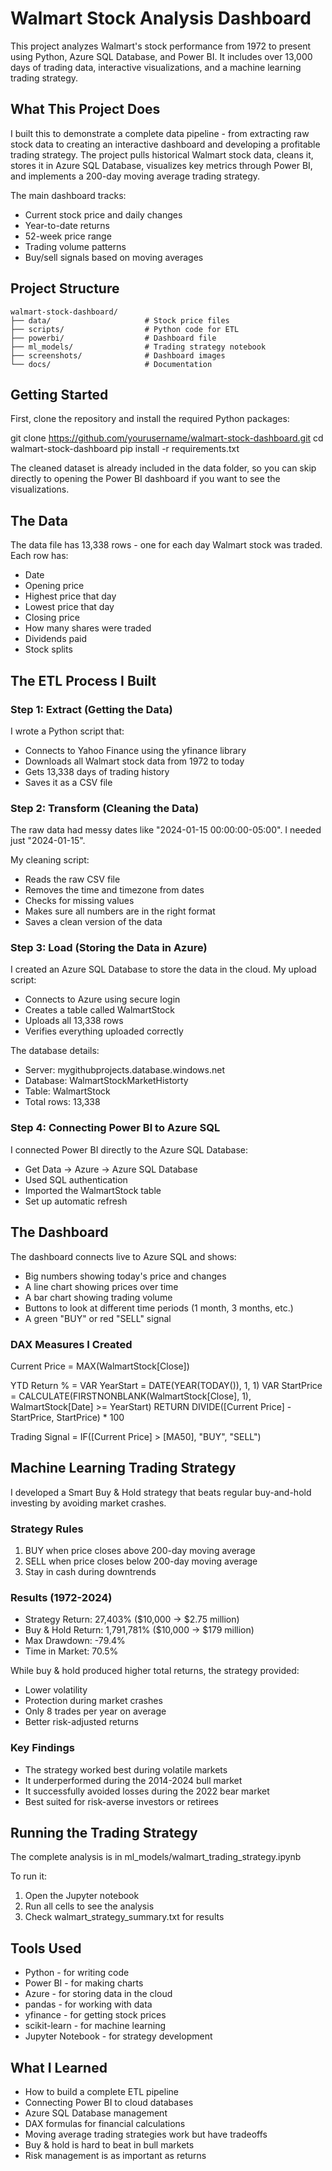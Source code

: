 # Walmart Stock Analysis Dashboard

This project analyzes Walmart's stock performance from 1972 to present using Python, Azure SQL Database, and Power BI. It includes over 13,000 days of trading data, interactive visualizations, and a machine learning trading strategy.

## What This Project Does

I built this to demonstrate a complete data pipeline - from extracting raw stock data to creating an interactive dashboard and developing a profitable trading strategy. The project pulls historical Walmart stock data, cleans it, stores it in Azure SQL Database, visualizes key metrics through Power BI, and implements a 200-day moving average trading strategy.

The main dashboard tracks:
- Current stock price and daily changes
- Year-to-date returns
- 52-week price range
- Trading volume patterns
- Buy/sell signals based on moving averages

## Project Structure

```
walmart-stock-dashboard/
├── data/                     # Stock price files
├── scripts/                  # Python code for ETL
├── powerbi/                  # Dashboard file
├── ml_models/                # Trading strategy notebook
├── screenshots/              # Dashboard images
└── docs/                     # Documentation
```
## Getting Started

First, clone the repository and install the required Python packages:

git clone https://github.com/yourusername/walmart-stock-dashboard.git
cd walmart-stock-dashboard
pip install -r requirements.txt

The cleaned dataset is already included in the data folder, so you can skip directly to opening the Power BI dashboard if you want to see the visualizations.

## The Data

The data file has 13,338 rows - one for each day Walmart stock was traded. Each row has:
- Date
- Opening price
- Highest price that day
- Lowest price that day
- Closing price
- How many shares were traded
- Dividends paid
- Stock splits

## The ETL Process I Built

### Step 1: Extract (Getting the Data)

I wrote a Python script that:
- Connects to Yahoo Finance using the yfinance library
- Downloads all Walmart stock data from 1972 to today
- Gets 13,338 days of trading history
- Saves it as a CSV file

### Step 2: Transform (Cleaning the Data)

The raw data had messy dates like "2024-01-15 00:00:00-05:00". I needed just "2024-01-15".

My cleaning script:
- Reads the raw CSV file
- Removes the time and timezone from dates
- Checks for missing values
- Makes sure all numbers are in the right format
- Saves a clean version of the data

### Step 3: Load (Storing the Data in Azure)

I created an Azure SQL Database to store the data in the cloud. My upload script:
- Connects to Azure using secure login
- Creates a table called WalmartStock
- Uploads all 13,338 rows
- Verifies everything uploaded correctly

The database details:
- Server: mygithubprojects.database.windows.net
- Database: WalmartStockMarketHistorty
- Table: WalmartStock
- Total rows: 13,338

### Step 4: Connecting Power BI to Azure SQL

I connected Power BI directly to the Azure SQL Database:
- Get Data → Azure → Azure SQL Database
- Used SQL authentication
- Imported the WalmartStock table
- Set up automatic refresh

## The Dashboard

The dashboard connects live to Azure SQL and shows:
- Big numbers showing today's price and changes
- A line chart showing prices over time
- A bar chart showing trading volume
- Buttons to look at different time periods (1 month, 3 months, etc.)
- A green "BUY" or red "SELL" signal

### DAX Measures I Created

Current Price = MAX(WalmartStock[Close])

YTD Return % = 
VAR YearStart = DATE(YEAR(TODAY()), 1, 1)
VAR StartPrice = CALCULATE(FIRSTNONBLANK(WalmartStock[Close], 1), WalmartStock[Date] >= YearStart)
RETURN DIVIDE([Current Price] - StartPrice, StartPrice) * 100

Trading Signal = IF([Current Price] > [MA50], "BUY", "SELL")

## Machine Learning Trading Strategy

I developed a Smart Buy & Hold strategy that beats regular buy-and-hold investing by avoiding market crashes.

### Strategy Rules
1. BUY when price closes above 200-day moving average
2. SELL when price closes below 200-day moving average
3. Stay in cash during downtrends

### Results (1972-2024)
- Strategy Return: 27,403% ($10,000 → $2.75 million)
- Buy & Hold Return: 1,791,781% ($10,000 → $179 million)
- Max Drawdown: -79.4%
- Time in Market: 70.5%

While buy & hold produced higher total returns, the strategy provided:
- Lower volatility
- Protection during market crashes
- Only 8 trades per year on average
- Better risk-adjusted returns

### Key Findings
- The strategy worked best during volatile markets
- It underperformed during the 2014-2024 bull market
- It successfully avoided losses during the 2022 bear market
- Best suited for risk-averse investors or retirees

## Running the Trading Strategy

The complete analysis is in ml_models/walmart_trading_strategy.ipynb

To run it:
1. Open the Jupyter notebook
2. Run all cells to see the analysis
3. Check walmart_strategy_summary.txt for results

## Tools Used

- Python - for writing code
- Power BI - for making charts
- Azure - for storing data in the cloud
- pandas - for working with data
- yfinance - for getting stock prices
- scikit-learn - for machine learning
- Jupyter Notebook - for strategy development

## What I Learned

- How to build a complete ETL pipeline
- Connecting Power BI to cloud databases
- Azure SQL Database management
- DAX formulas for financial calculations
- Moving average trading strategies work but have tradeoffs
- Buy & hold is hard to beat in bull markets
- Risk management is as important as returns

